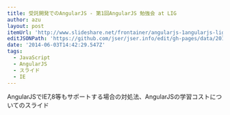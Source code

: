 ```yaml
---
title: 受託開発でのAngularJS - 第1回AngularJS 勉強会 at LIG
author: azu
layout: post
itemUrl: 'http://www.slideshare.net/frontainer/angularjs-1angularjs-lig'
editJSONPath: 'https://github.com/jser/jser.info/edit/gh-pages/data/2014/06/index.json'
date: '2014-06-03T14:42:29.547Z'
tags:
  - JavaScript
  - AngularJS
  - スライド
  - IE
---
```

AngularJSでIE7,8等もサポートする場合の対処法、AngularJSの学習コストについてのスライド

